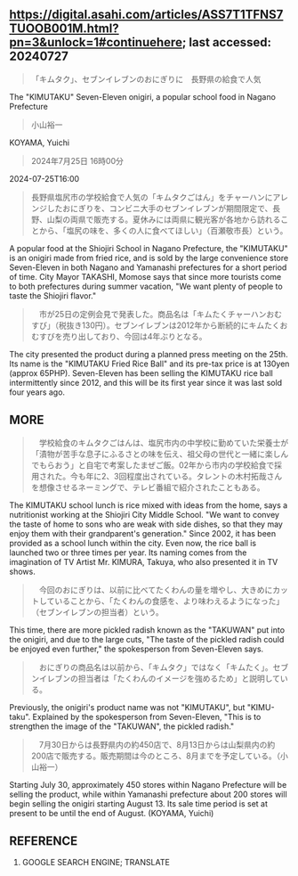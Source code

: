 ## https://digital.asahi.com/articles/ASS7T1TFNS7TUOOB001M.html?pn=3&unlock=1#continuehere; last accessed: 20240727

> 「キムタク」、セブンイレブンのおにぎりに　長野県の給食で人気

The "KIMUTAKU" Seven-Eleven onigiri, a popular school food in Nagano Prefecture

> 小山裕一

KOYAMA, Yuichi

> 2024年7月25日 16時00分

2024-07-25T16:00

> 長野県塩尻市の学校給食で人気の「キムタクごはん」をチャーハンにアレンジしたおにぎりを、コンビニ大手のセブンイレブンが期間限定で、長野、山梨の両県で販売する。夏休みには両県に観光客が各地から訪れることから、「塩尻の味を、多くの人に食べてほしい」（百瀬敬市長）という。

A popular food at the Shiojiri School in Nagano Prefecture, the "KIMUTAKU" is an onigiri made from fried rice, and is sold by the large convenience store Seven-Eleven in both Nagano and Yamanashi prefectures for a short period of time. City Mayor TAKASHI, Momose says that since more tourists come to both prefectures during summer vacation, "We want plenty of people to taste the Shiojiri flavor."

>　市が25日の定例会見で発表した。商品名は「キムたくチャーハンおむすび」（税抜き130円）。セブンイレブンは2012年から断続的にキムたくおむすびを売り出しており、今回は4年ぶりとなる。

The city presented the product during a planned press meeting on the 25th. Its name is the "KIMUTAKU Fried Rice Ball" and its pre-tax price is at 130yen (approx 65PHP). Seven-Eleven has been selling the KIMUTAKU rice ball intermittently since 2012, and this will be its first year since it was last sold four years ago. 

## MORE

>　学校給食のキムタクごはんは、塩尻市内の中学校に勤めていた栄養士が「漬物が苦手な息子にふるさとの味を伝え、祖父母の世代と一緒に楽しんでもらおう」と自宅で考案したまぜご飯。02年から市内の学校給食で採用された。今も年に2、3回程度出されている。タレントの木村拓哉さんを想像させるネーミングで、テレビ番組で紹介されたこともある。

The KIMUTAKU school lunch is rice mixed with ideas from the home, says a nutritionist working at the Shiojiri City Middle School. "We want to convey the taste of home to sons who are weak with side dishes, so that they may enjoy them with their grandparent's generation." Since 2002, it has been provided as a school lunch within the city. Even now, the rice ball is launched two or three times per year. Its naming comes from the imagination of TV Artist Mr. KIMURA, Takuya, who also presented it in TV shows.

>　今回のおにぎりは、以前に比べてたくわんの量を増やし、大きめにカットしていることから、「たくわんの食感を、より味わえるようになった」（セブンイレブンの担当者）という。

This time, there are more pickled radish known as the "TAKUWAN" put into the onigiri, and due to the large cuts, "The taste of the pickled radish could be enjoyed even further," the spokesperson from Seven-Eleven says.

>　おにぎりの商品名は以前から、「キムタク」ではなく「キムたく」。セブンイレブンの担当者は「たくわんのイメージを強めるため」と説明している。

Previously, the onigiri's product name was not "KIMUTAKU", but "KIMU-taku". Explained by the spokesperson from Seven-Eleven, "This is to strengthen the image of the "TAKUWAN", the pickled radish."

>　7月30日からは長野県内の約450店で、8月13日からは山梨県内の約200店で販売する。販売期間は今のところ、8月までを予定している。（小山裕一）

Starting July 30, approximately 450 stores within Nagano Prefecture will be selling the product, while within Yamanashi prefecture about 200 stores will begin selling the onigiri starting August 13. Its sale time period is set at present to be until the end of August. (KOYAMA, Yuichi)

## REFERENCE

1) GOOGLE SEARCH ENGINE; TRANSLATE
